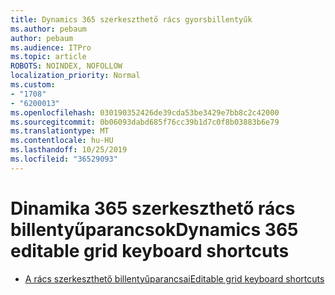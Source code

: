 ```yaml
---
title: Dynamics 365 szerkeszthető rács gyorsbillentyűk
ms.author: pebaum
author: pebaum
ms.audience: ITPro
ms.topic: article
ROBOTS: NOINDEX, NOFOLLOW
localization_priority: Normal
ms.custom:
- "1708"
- "6200013"
ms.openlocfilehash: 030190352426de39cda53be3429e7bb8c2c42000
ms.sourcegitcommit: 0b06093dabd685f76cc39b1d7c0f8b03883b6e79
ms.translationtype: MT
ms.contentlocale: hu-HU
ms.lasthandoff: 10/25/2019
ms.locfileid: "36529093"
---
```

# <a name="dynamics-365-editable-grid-keyboard-shortcuts"></a><span data-ttu-id="f3d03-102">Dinamika 365 szerkeszthető rács billentyűparancsok</span><span class="sxs-lookup"><span data-stu-id="f3d03-102">Dynamics 365 editable grid keyboard shortcuts</span></span>

* [<span data-ttu-id="f3d03-103">A rács szerkeszthető billentyűparancsai</span><span class="sxs-lookup"><span data-stu-id="f3d03-103">Editable grid keyboard shortcuts</span></span>](https://docs.microsoft.com/dynamics365/customer-engagement/basics/keyboard-shortcuts#editable-grids-views)
